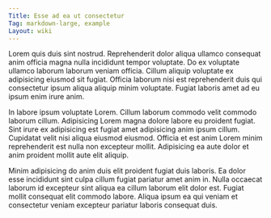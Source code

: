 ```yaml
---
Title: Esse ad ea ut consectetur
Tag: markdown-large, example
Layout: wiki
---
```

Lorem quis duis sint nostrud. Reprehenderit dolor aliqua ullamco consequat anim officia magna nulla incididunt tempor voluptate. Do ex voluptate ullamco laborum laborum veniam officia. Cillum aliquip voluptate ex adipisicing eiusmod sit fugiat. Officia laborum nisi est reprehenderit duis qui consectetur ipsum aliqua aliquip minim voluptate. Fugiat laboris amet ad eu ipsum enim irure anim.

In labore ipsum voluptate Lorem. Cillum laborum commodo velit commodo laborum cillum. Adipisicing Lorem magna dolore labore eu proident fugiat. Sint irure ex adipisicing est fugiat amet adipisicing anim ipsum cillum. Cupidatat velit nisi aliqua eiusmod eiusmod. Officia et est anim Lorem minim reprehenderit est nulla non excepteur mollit. Adipisicing ea aute dolor et anim proident mollit aute elit aliquip.

Minim adipisicing do anim duis elit proident fugiat duis laboris. Ea dolor esse incididunt sint culpa cillum fugiat pariatur amet anim in. Nulla occaecat laborum id excepteur sint aliqua ea cillum laborum elit dolor est. Fugiat mollit consequat elit commodo labore. Aliqua ipsum ea qui veniam et consectetur veniam excepteur pariatur laboris consequat duis.